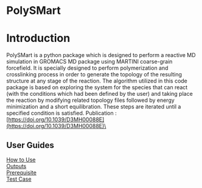 # PolySMart
# Introduction
PolySMart is a python package which is designed to perform a reactive MD simulation in GROMACS MD package using MARTINI coarse-grain 
forcefield. It is specially designed to perform polymerization and crosslinking process in order to generate the topology of the 
resulting structure at any stage of the reaction. 
The algorithm utilized in this code package is based on exploring the system for the species that can react (with the conditions which 
had been defined by the user) and taking place the reaction by modifying related topology files followed by energy minimization and a 
short equilibration. These steps are iterated until a specified condition is satisfied.
Publication : [https://doi.org/10.1039/D3MH00088E](https://doi.org/10.1039/D3MH00088E)\
## User Guides
[How to Use](https://github.com/HMakkiMD/PolySMart/wiki/How-to-Use)\
[Outputs](https://github.com/HMakkiMD/PolySMart/wiki/Outputs)\
[Prerequisite](https://github.com/HMakkiMD/PolySMart/wiki/Prerequisite)\
[Test Case](https://github.com/HMakkiMD/PolySMart/wiki/Test-Case)
